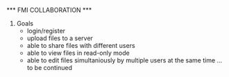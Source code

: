 *** FMI COLLABORATION ***
1. Goals
	- login/register
	- upload files to a server
	- able to share files with different users
	- able to view files in read-only mode
	- able to edit files simultaniously by multiple users at the same time
	... to be continued
